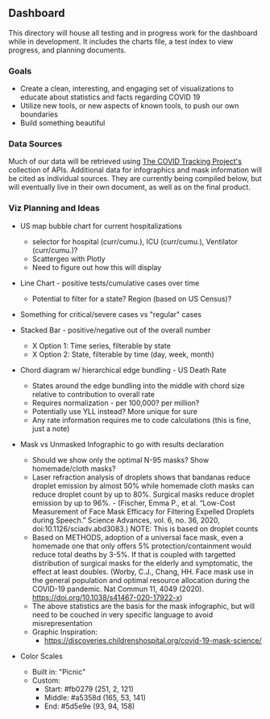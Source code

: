 ## Dashboard 
This directory will house all testing and in progress work for the dashboard while in development. It includes the charts file, a test index to view progress, and planning documents. 

### Goals
* Create a clean, interesting, and engaging set of visualizations to educate about statistics and facts regarding COVID 19
* Utilize new tools, or new aspects of known tools, to push our own boundaries
* Build something beautiful

### Data Sources
Much of our data will be retrieved using <a href="https://covidtracking.com/data/api">The COVID Tracking Project's</a> collection of APIs. Additional data for infographics and mask information will be cited as individual sources. They are currently being compiled below, but will eventually live in their own document, as well as on the final product. 

### Viz Planning and Ideas
* US map bubble chart for current hospitalizations
    * selector for hospital (curr/cumu.), ICU (curr/cumu.), Ventilator (curr/cumu.)?
    * Scattergeo with Plotly
    * Need to figure out how this will display 

* Line Chart - positive tests/cumulative cases over time
    * Potential to filter for a state? Region (based on US Census)?

* Something for critical/severe cases vs "regular" cases

* Stacked Bar - positive/negative out of the overall number
    * X Option 1: Time series, filterable by state
    * X Option 2: State, filterable by time (day, week, month)


* Chord diagram w/ hierarchical edge bundling - US Death Rate
    * States around the edge bundling into the middle with chord size relative to contribution to overall rate
    * Requires normalization - per 100,000? per million?
    * Potentially use YLL instead? More unique for sure 
    * Any rate information requires me to code calculations (this is fine, just a note)
    
* Mask vs Unmasked Infographic to go with results declaration 
    * Should we show only the optimal N-95 masks? Show homemade/cloth masks?
    * Laser refraction analysis of droplets shows that bandanas reduce droplet emission by almost 50% while homemade cloth masks can reduce droplet count by up to 80%. Surgical masks reduce droplet emission by up to 96%. - (Fischer, Emma P., et al. “Low-Cost Measurement of Face Mask Efficacy for Filtering Expelled Droplets during Speech.” Science Advances, vol. 6, no. 36, 2020, doi:10.1126/sciadv.abd3083.) NOTE: This is based on droplet counts
    * Based on METHODS, adoption of a universal face mask, even a homemade one that only offers 5% protection/containment would reduce total deaths by 3-5%. If that is coupled with targetted distribution of surgical masks for the elderly and symptomatic, the effect at least doubles. (Worby, C.J., Chang, HH. Face mask use in the general population and optimal resource allocation during the COVID-19 pandemic. Nat Commun 11, 4049 (2020). https://doi.org/10.1038/s41467-020-17922-x)
    * The above statistics are the basis for the mask infographic, but will need to be couched in very specific language to avoid misrepresentation
    * Graphic Inspiration:
        * https://discoveries.childrenshospital.org/covid-19-mask-science/

* Color Scales
    * Built in: "Picnic"
    * Custom:
        * Start: #fb0279 (251, 2, 121)
        * Middle: #a5358d  (165, 53, 141)
        * End: #5d5e9e (93, 94, 158)
